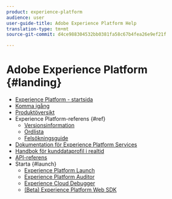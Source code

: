 ```yaml
---
product: experience-platform
audience: user
user-guide-title: Adobe Experience Platform Help
translation-type: tm+mt
source-git-commit: d4ce988304532bb0381fa58c67b4fea26e9ef21f

---
```



# Adobe Experience Platform {#landing}

* [Experience Platform - startsida](home.md)
* [Komma igång](get-started.md)
* [Produktöversikt](https://www.adobe.io/apis/experienceplatform/home/overview.html)
* Experience Platform-referens {#ref}
   * [Versionsinformation](https://www.adobe.io/apis/experienceplatform/home/services/release-notes.html#!end-user/markdown/release-notes/release-notes.md)
   * [Ordlista](https://www.adobe.io/apis/experienceplatform/home/services/acp-glossary.html)
   * [Felsökningsguide](https://www.adobe.io/apis/experienceplatform/home/services/troubleshooting.html)
* [Dokumentation för Experience Platform Services](https://www.adobe.io/apis/experienceplatform/home/services.html)
* [Handbok för kunddataprofil i realtid](https://docs.adobe.com/content/help/en/experience-platform/rtcdp/overview.html)
* [API-referens](https://www.adobe.io/apis/experienceplatform/home/api-reference.html)
* Starta {#launch}
   * [Experience Platform Launch](https://docs.adobe.com/content/help/en/launch/using/overview.html)
   * [Experience Platform Auditor](https://docs.adobe.com/content/help/en/auditor/using/overview.html)
   * [Experience Cloud Debugger](https://docs.adobe.com/content/help/en/debugger/using/experience-cloud-debugger.html)
   * [(Beta) Experience Platform Web SDK](https://docs.adobe.com/content/help/en/experience-platform/edge/home.html)
